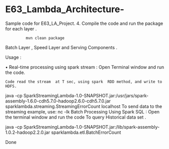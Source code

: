 # E63_Lambda_Architecture-
Sample code for E63_LA_Project. 
4.	 Compile the code and run the package  for each layer .

             mvn clean package

Batch Layer ,   Speed Layer and     Serving  Components  .

Usage : 

•	Real-time processing using spark stream : Open Terminal window and run the code.
 
    Code read the stream  at T sec, using spark  RDD method, and write to HDFS.

java -cp SparkStreamingLambda-1.0-SNAPSHOT.jar:/usr/jars/spark-assembly-1.6.0-cdh5.7.0-hadoop2.6.0-cdh5.7.0.jar sparklambda.streaming.StreamingErrorCount localhost
To send data to the streaming example, use: nc -lk
	Batch Processing Using Spark SQL : Open the terminal window  and run the code 
         To query Historical data set .

java -cp SparkStreamingLambda-1.0-SNAPSHOT.jar:/lib/spark-assembly-1.0.2-hadoop2.2.0.jar sparklambda.etl.BatchErrorCount

Done 